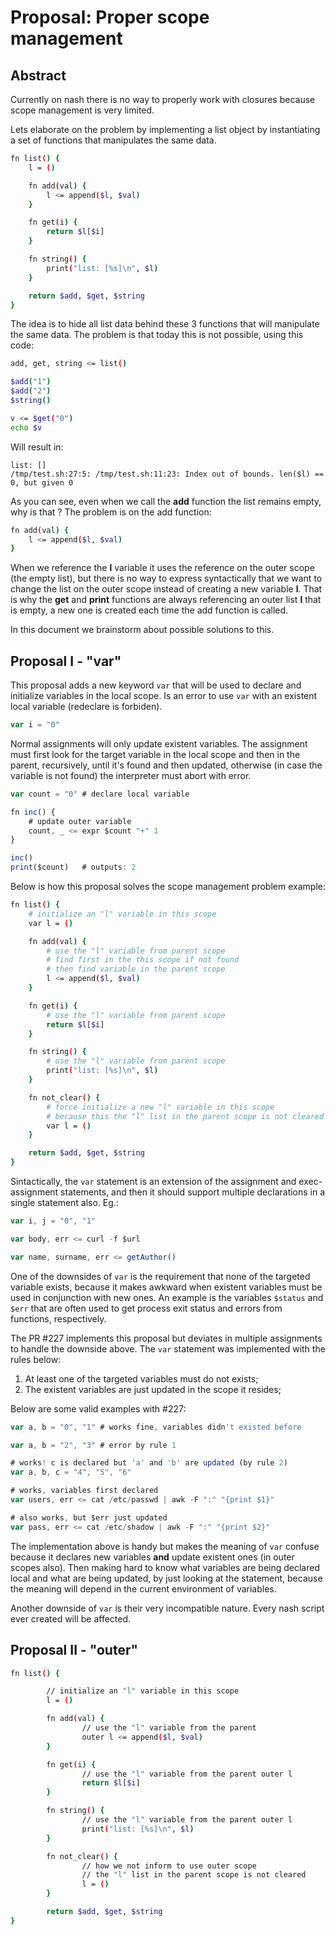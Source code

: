 # Proposal: Proper scope management

## Abstract

Currently on nash there is no way to properly work
with closures because scope management is very limited.

Lets elaborate on the problem by implementing a
list object by instantiating a set of functions
that manipulates the same data.

```sh
fn list() {
	l = ()

	fn add(val) {
		l <= append($l, $val)
	}

	fn get(i) {
		return $l[$i]
	}

	fn string() {
		print("list: [%s]\n", $l)
	}

	return $add, $get, $string
}
```

The idea is to hide all list data behind these 3 functions
that will manipulate the same data. The problem is that today
this is not possible, using this code:

```sh
add, get, string <= list()

$add("1")
$add("2")
$string()

v <= $get("0")
echo $v
```

Will result in:

```
list: []
/tmp/test.sh:27:5: /tmp/test.sh:11:23: Index out of bounds. len($l) == 0, but given 0
```

As you can see, even when we call the **add** function the list
remains empty, why is that ? The problem is on the add function:

```sh
fn add(val) {
	l <= append($l, $val)
}
```

When we reference the **l** variable it uses the reference on the
outer scope (the empty list), but there is no way to express syntactically
that we want to change the list on the outer scope instead of creating
a new variable **l**. That is why the **get** and **print** functions
are always referencing an outer list **l** that is empty, a new one
is created each time the add function is called.

In this document we brainstorm about possible solutions to this.

## Proposal I - "var"

This proposal adds a new keyword `var` that will be used to declare and
initialize variables in the local scope. Is an error to use `var` with
an existent local variable (redeclare is forbiden).

```js
var i = "0"
```

Normal assignments will only update existent variables. The assignment
must first look for the target variable in the local scope and then in
the parent, recursively, until it's found and then updated, otherwise
(in case the variable is not found) the interpreter must abort with
error.

```js
var count = "0" # declare local variable

fn inc() {
	# update outer variable
	count, _ <= expr $count "+" 1
}

inc()
print($count) 	# outputs: 2
```

Below is how this proposal solves the scope management problem example:

```sh
fn list() {
	# initialize an "l" variable in this scope
	var l = ()

	fn add(val) {
		# use the "l" variable from parent scope
		# find first in the this scope if not found
		# then find variable in the parent scope
		l <= append($l, $val)
	}

	fn get(i) {
		# use the "l" variable from parent scope
        return $l[$i]
	}

	fn string() {
		# use the "l" variable from parent scope
		print("list: [%s]\n", $l)
	}

	fn not_clear() {
		# force initialize a new "l" variable in this scope
		# because this the "l" list in the parent scope is not cleared
		var l = ()
	}

	return $add, $get, $string
}
```

Sintactically, the `var` statement is an extension of the assignment
and exec-assignment statements, and then it should support multiple
declarations in a single statement also. Eg.:

```js
var i, j = "0", "1"

var body, err <= curl -f $url

var name, surname, err <= getAuthor()
```

One of the downsides of `var` is the requirement that none of the
targeted variable exists, because it makes awkward when existent
variables must be used in conjunction with new ones. An example is the
variables `$status` and `$err` that are often used to get process exit
status and errors from functions, respectively.

The PR #227 implements this proposal but deviates in multiple
assignments to handle the downside above. The `var` statement was
implemented with the rules below:

1. At least one of the targeted variables must do not exists;
2. The existent variables are just updated in the scope it resides;

Below are some valid examples with #227:

```js
var a, b = "0", "1" # works fine, variables didn't existed before

var a, b = "2", "3" # error by rule 1

# works! c is declared but 'a' and 'b' are updated (by rule 2)
var a, b, c = "4", "5", "6"

# works, variables first declared
var users, err <= cat /etc/passwd | awk -F ":" "{print $1}"

# also works, but $err just updated
var pass, err <= cat /etc/shadow | awk -F ":" "{print $2}"
```

The implementation above is handy but makes the meaning of `var`
confuse because it declares new variables **and** update existent ones
(in outer scopes also). Then making hard to know what variables are
being declared local and what are being updated, by just looking at
the statement, because the meaning will depend in the current
environment of variables.

Another downside of `var` is their very incompatible nature. Every
nash script ever created will be affected.

## Proposal II - "outer"

```sh
fn list() {

        // initialize an "l" variable in this scope
        l = ()

        fn add(val) {
                // use the "l" variable from the parent
                outer l <= append($l, $val)
        }

        fn get(i) {
                // use the "l" variable from the parent outer l
                return $l[$i]
        }

        fn string() {
                // use the "l" variable from the parent outer l
                print("list: [%s]\n", $l)
        }

        fn not_clear() {
				// how we not inform to use outer scope
				// the "l" list in the parent scope is not cleared
		        l = ()
        }

        return $add, $get, $string
}

```
